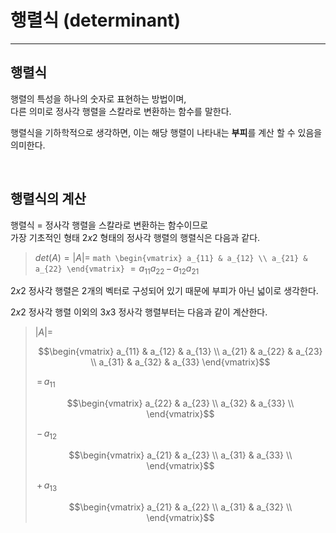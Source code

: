 # **행렬식 (determinant)**

---

## **행렬식**
행렬의 특성을 하나의 숫자로 표현하는 방법이며,  
다른 의미로 정사각 행렬을 스칼라로 변환하는 함수를 말한다.

행렬식을 기하학적으로 생각하면, 이는 해당 행렬이 나타내는 **부피**를 계산 할 수 있음을 의미한다.

<br>

## **행렬식의 계산**

행렬식 $=$ 정사각 행렬을 스칼라로 변환하는 함수이므로  
가장 기초적인 형태 $2x2$ 형태의 정사각 행렬의 행렬식은 다음과 같다.
> $det(A) = |A| =$ ```math \begin{vmatrix} a_{11} & a_{12} \\ a_{21} & a_{22} \end{vmatrix}```
> $= a_{11}a_{22} \, - \, a_{12}a_{21}$

$2x2$ 정사각 행렬은 2개의 벡터로 구성되어 있기 때문에 부피가 아닌 넓이로 생각한다.  

$2x2$ 정사각 행렬 이외의 $3x3$ 정사각 행렬부터는 다음과 같이 계산한다.
> $|A| =$
> ```math
> \begin{vmatrix}
> a_{11} & a_{12} & a_{13} \\
> a_{21} & a_{22} & a_{23} \\
> a_{31} & a_{32} & a_{33}
> \end{vmatrix}
> ```
> $\, = \, a_{11}$
> ```math
> \begin{vmatrix}
> a_{22} & a_{23} \\
> a_{32} & a_{33} \\
> \end{vmatrix}
>```
> $\, - \, a_{12}$
> ```math
> \begin{vmatrix}
> a_{21} & a_{23} \\
> a_{31} & a_{33} \\
> \end{vmatrix}
>```
> $\, + \, a_{13}$
> ```math
> \begin{vmatrix}
> a_{21} & a_{22} \\
> a_{31} & a_{32} \\
> \end{vmatrix}
>```